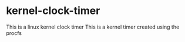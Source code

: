 # kernel-clock-timer
This is a linux kernel clock timer
This is a kernel timer created using the procfs
